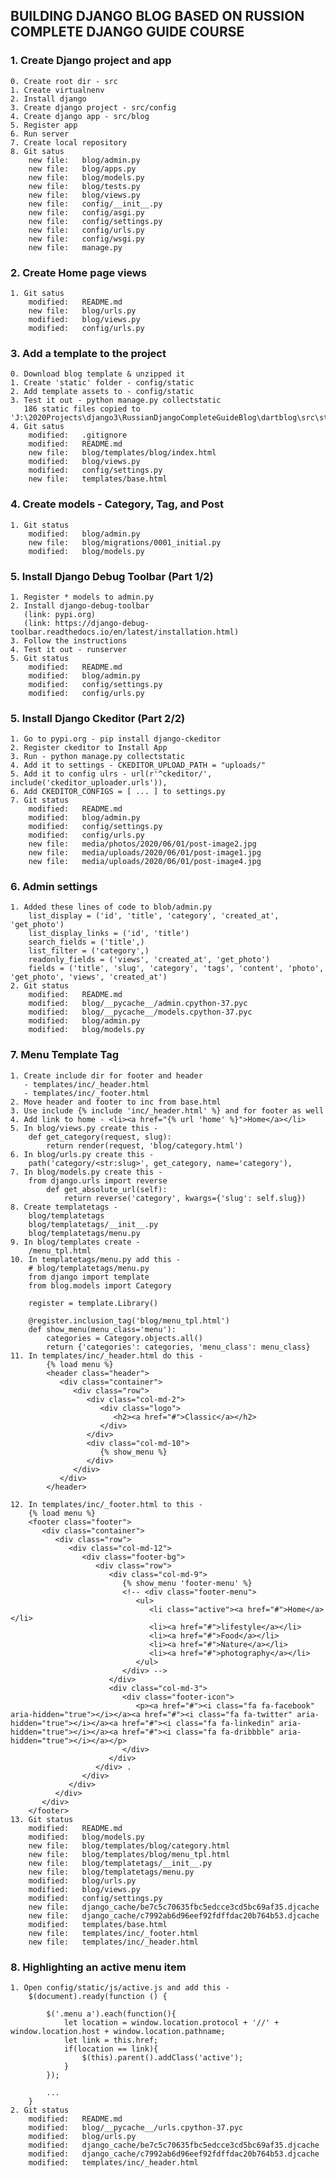 ## BUILDING DJANGO BLOG BASED ON RUSSION COMPLETE DJANGO GUIDE COURSE

### 1. Create Django project and app

    0. Create root dir - src
    1. Create virtualnenv
    2. Install django
    3. Create django project - src/config
    4. Create django app - src/blog
    5. Register app
    6. Run server
    7. Create local repository
    8. Git satus
        new file:   blog/admin.py
        new file:   blog/apps.py
        new file:   blog/models.py
        new file:   blog/tests.py
        new file:   blog/views.py
        new file:   config/__init__.py
        new file:   config/asgi.py
        new file:   config/settings.py
        new file:   config/urls.py
        new file:   config/wsgi.py
        new file:   manage.py
        
### 2. Create Home page views
    1. Git satus
        modified:   README.md
        new file:   blog/urls.py
        modified:   blog/views.py
        modified:   config/urls.py

### 3. Add a template to the project

    0. Download blog template & unzipped it
    1. Create 'static' folder - config/static
    2. Add template assets to - config/static
    3. Test it out - python manage.py collectstatic 
       186 static files copied to 'J:\2020Projects\django3\RussianDjangoCompleteGuideBlog\dartblog\src\static'
    4. Git satus
        modified:   .gitignore
        modified:   README.md
        new file:   blog/templates/blog/index.html
        modified:   blog/views.py
        modified:   config/settings.py
        new file:   templates/base.html
        
### 4. Create models - Category, Tag, and Post

    1. Git status
        modified:   blog/admin.py
        new file:   blog/migrations/0001_initial.py
        modified:   blog/models.py
       
       
### 5. Install Django Debug Toolbar (Part 1/2)

    1. Register * models to admin.py
    2. Install django-debug-toolbar
       (link: pypi.org)
       (link: https://django-debug-toolbar.readthedocs.io/en/latest/installation.html)
    3. Follow the instructions
    4. Test it out - runserver
    5. Git status
        modified:   README.md
        modified:   blog/admin.py
        modified:   config/settings.py
        modified:   config/urls.py

### 5. Install Django Ckeditor (Part 2/2)

    1. Go to pypi.org - pip install django-ckeditor
    2. Register ckeditor to Install App
    3. Run - python manage.py collectstatic
    4. Add it to settings - CKEDITOR_UPLOAD_PATH = "uploads/"
    5. Add it to config ulrs - url(r'^ckeditor/', include('ckeditor_uploader.urls')),     
    6. Add CKEDITOR_CONFIGS = [ ... ] to settings.py 
    7. Git status
        modified:   README.md
        modified:   blog/admin.py
        modified:   config/settings.py
        modified:   config/urls.py
        new file:   media/photos/2020/06/01/post-image2.jpg
        new file:   media/uploads/2020/06/01/post-image1.jpg
        new file:   media/uploads/2020/06/01/post-image4.jpg

### 6. Admin settings
    
    1. Added these lines of code to blob/admin.py 
        list_display = ('id', 'title', 'category', 'created_at', 'get_photo')
        list_display_links = ('id', 'title')
        search_fields = ('title',)
        list_filter = ('category',)
        readonly_fields = ('views', 'created_at', 'get_photo')
        fields = ('title', 'slug', 'category', 'tags', 'content', 'photo', 'get_photo', 'views', 'created_at')
    2. Git status
        modified:   README.md
        modified:   blog/__pycache__/admin.cpython-37.pyc
        modified:   blog/__pycache__/models.cpython-37.pyc
        modified:   blog/admin.py
        modified:   blog/models.py
        
 ### 7. Menu Template Tag
 
    1. Create include dir for footer and header 
       - templates/inc/_header.html
       - templates/inc/_footer.html
    2. Move header and footer to inc from base.html
    3. Use include {% include 'inc/_header.html' %} and for footer as well
    4. Add link to home - <li><a href="{% url 'home' %}">Home</a></li>
    5. In blog/views.py create this - 
        def get_category(request, slug):
            return render(request, 'blog/category.html')    
    6. In blog/urls.py create this -
        path('category/<str:slug>', get_category, name='category'),
    7. In blog/models.py create this -
        from django.urls import reverse
            def get_absolute_url(self):
                return reverse('category', kwargs={'slug': self.slug}) 
    8. Create templatetags -
        blog/templatetags
        blog/templatetags/__init__.py
        blog/templatetags/menu.py
    9. In blog/templates create -
        /menu_tpl.html
    10. In templatetags/menu.py add this -
        # blog/templatetags/menu.py
        from django import template
        from blog.models import Category
        
        register = template.Library()
        
        @register.inclusion_tag('blog/menu_tpl.html')
        def show_menu(menu_class='menu'):
            categories = Category.objects.all()
            return {'categories': categories, 'menu_class': menu_class}
    11. In templates/inc/_header.html do this -
            {% load menu %}
            <header class="header">
               <div class="container">
                  <div class="row">
                     <div class="col-md-2">
                        <div class="logo">
                           <h2><a href="#">Classic</a></h2>
                        </div>
                     </div>
                     <div class="col-md-10">
                        {% show_menu %}
                     </div>
                  </div>
               </div>
            </header>       
            
    12. In templates/inc/_footer.html to this -
        {% load menu %}
        <footer class="footer">
           <div class="container">
              <div class="row">
                 <div class="col-md-12">
                    <div class="footer-bg">
                       <div class="row">
                          <div class="col-md-9">
                             {% show_menu 'footer-menu' %}
                             <!-- <div class="footer-menu">
                                <ul>
                                   <li class="active"><a href="#">Home</a></li>
                                   <li><a href="#">lifestyle</a></li>
                                   <li><a href="#">Food</a></li>
                                   <li><a href="#">Nature</a></li>
                                   <li><a href="#">photography</a></li>
                                </ul>
                             </div> -->
                          </div>
                          <div class="col-md-3">
                             <div class="footer-icon">
                                <p><a href="#"><i class="fa fa-facebook" aria-hidden="true"></i></a><a href="#"><i class="fa fa-twitter" aria-hidden="true"></i></a><a href="#"><i class="fa fa-linkedin" aria-hidden="true"></i></a><a href="#"><i class="fa fa-dribbble" aria-hidden="true"></i></a></p>
                             </div>
                          </div>
                       </div> .
                    </div>
                 </div>
              </div>
           </div>
        </footer>      
    13. Git status
        modified:   README.md
        modified:   blog/models.py
        new file:   blog/templates/blog/category.html
        new file:   blog/templates/blog/menu_tpl.html
        new file:   blog/templatetags/__init__.py
        new file:   blog/templatetags/menu.py
        modified:   blog/urls.py
        modified:   blog/views.py
        modified:   config/settings.py
        new file:   django_cache/be7c5c70635fbc5edcce3cd5bc69af35.djcache
        new file:   django_cache/c7992ab6d96eef92fdffdac20b764b53.djcache
        modified:   templates/base.html
        new file:   templates/inc/_footer.html
        new file:   templates/inc/_header.html
                 
### 8. Highlighting an active menu item

    1. Open config/static/js/active.js and add this -
        $(document).ready(function () {
    
            $('.menu a').each(function(){
                let location = window.location.protocol + '//' + window.location.host + window.location.pathname;
                let link = this.href;
                if(location == link){
                    $(this).parent().addClass('active');
                }
            });
            
            ...
        }  
    2. Git status
        modified:   README.md
        modified:   blog/__pycache__/urls.cpython-37.pyc
        modified:   blog/urls.py
        modified:   django_cache/be7c5c70635fbc5edcce3cd5bc69af35.djcache
        modified:   django_cache/c7992ab6d96eef92fdffdac20b764b53.djcache
        modified:   templates/inc/_header.html
      


        
              

